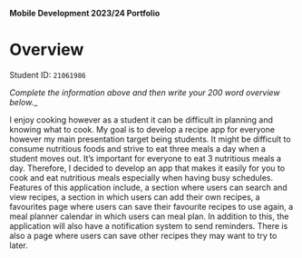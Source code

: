 **Mobile Development 2023/24 Portfolio**
# Overview

Student ID: `21061986`

_Complete the information above and then write your 200 word overview below.__

I enjoy cooking however as a student it can be difficult in planning and knowing what to cook. My goal is to develop a recipe app for everyone however my main presentation target being  students. It might be difficult to consume nutritious foods and strive to eat three meals a day when a student moves out. It’s important for everyone to eat 3 nutritious meals a day. Therefore, I decided to develop an app that makes it easily for you to cook and eat nutritious meals especially when having busy schedules. Features of this application include, a section where users can search and view recipes, a section in which users can add their own recipes, a favourites page where users can save their favourite recipes to use again, a meal planner calendar in which users can meal plan. In addition to this, the application will also have a notification system to send reminders. There is also a page where users can save other recipes they may want to try to later.
